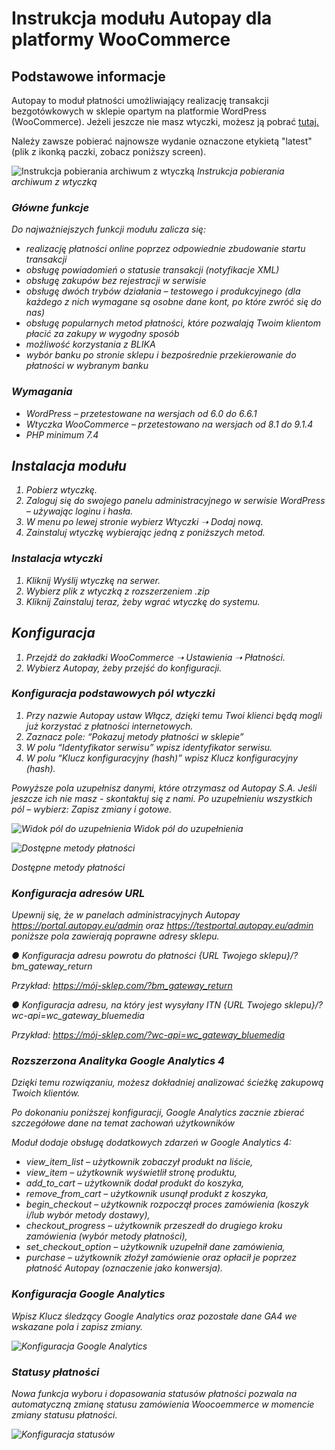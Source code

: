 # Instrukcja modułu Autopay dla platformy WooCommerce

## Podstawowe informacje

Autopay to moduł płatności umożliwiający realizację transakcji bezgotówkowych w sklepie opartym na platformie WordPress (WooCommerce). Jeżeli jeszcze nie masz wtyczki, możesz ją pobrać [tutaj.](https://github.com/bluepayment-plugin/autopay-payments/releases)

Należy zawsze pobierać najnowsze wydanie oznaczone etykietą "latest" (plik z ikonką paczki, zobacz poniższy screen).

![Instrukcja pobierania archiwum z wtyczką](/assets/img/screenshot_3.png)
<em>Instrukcja pobierania archiwum z wtyczką<em>


### Główne funkcje

Do najważniejszych funkcji modułu zalicza się:
- realizację płatności online poprzez odpowiednie zbudowanie startu transakcji
- obsługę powiadomień o statusie transakcji (notyfikacje XML)
- obsługę zakupów bez rejestracji w serwisie
- obsługę dwóch trybów działania – testowego i produkcyjnego (dla każdego z nich wymagane są osobne dane kont, po które zwróć się do nas)
- obsługę popularnych metod płatności, które pozwalają Twoim klientom płacić za zakupy w wygodny sposób
- możliwość korzystania z BLIKA
- wybór banku po stronie sklepu i bezpośrednie przekierowanie do płatności w wybranym banku

### Wymagania

- WordPress – przetestowane na wersjach od 6.0 do 6.6.1
- Wtyczka WooCommerce – przetestowano na wersjach od 8.1 do 9.1.4
- PHP minimum 7.4

## Instalacja modułu
1. Pobierz wtyczkę.
2. Zaloguj się do swojego panelu administracyjnego w serwisie WordPress – używając loginu i hasła.
3. W menu po lewej stronie wybierz Wtyczki ➝ Dodaj nową.
4. Zainstaluj wtyczkę wybierając jedną z poniższych metod.

### Instalacja wtyczki

1. Kliknij Wyślij wtyczkę na serwer.
2. Wybierz plik z wtyczką z rozszerzeniem .zip
3. Kliknij Zainstaluj teraz, żeby wgrać wtyczkę do systemu.

## Konfiguracja

1. Przejdź do zakładki WooCommerce ➝ Ustawienia ➝ Płatności.
2. Wybierz Autopay, żeby przejść do konfiguracji.

### Konfiguracja podstawowych pól wtyczki

1. Przy nazwie Autopay ustaw Włącz, dzięki temu Twoi klienci będą mogli już korzystać z płatności internetowych.
2. Zaznacz pole: “Pokazuj metody płatności w sklepie”
3. W polu “Identyfikator serwisu” wpisz identyfikator serwisu.
4. W polu “Klucz konfiguracyjny (hash)” wpisz Klucz konfiguracyjny (hash).

Powyższe pola uzupełnisz danymi, które otrzymasz od Autopay S.A. Jeśli jeszcze ich nie masz - skontaktuj się z nami.
Po uzupełnieniu wszystkich pól – wybierz: Zapisz zmiany i gotowe.

![Widok pól do uzupełnienia](/assets/img/screenshot_12.jpg)
<em>Widok pól do uzupełnienia<em>


![Dostępne metody płatności](/assets/img/screenshot_5.jpg)

<em>Dostępne metody płatności</em>

### Konfiguracja adresów URL

Upewnij się, że w panelach administracyjnych Autopay https://portal.autopay.eu/admin oraz https://testportal.autopay.eu/admin poniższe pola zawierają poprawne adresy sklepu.

●	Konfiguracja adresu powrotu do płatności
{URL Twojego sklepu}/?bm_gateway_return

Przykład: https://mój-sklep.com/?bm_gateway_return

●	Konfiguracja adresu, na który jest wysyłany ITN
{URL Twojego sklepu}/?wc-api=wc_gateway_bluemedia

Przykład: https://mój-sklep.com/?wc-api=wc_gateway_bluemedia

### Rozszerzona Analityka Google Analytics 4

Dzięki temu rozwiązaniu, możesz dokładniej analizować ścieżkę zakupową Twoich klientów.

Po dokonaniu poniższej konfiguracji, Google Analytics zacznie zbierać szczegółowe dane na temat zachowań użytkowników

Moduł dodaje obsługę dodatkowych zdarzeń w Google Analytics 4:
- view_item_list – użytkownik zobaczył produkt na liście,
- view_item – użytkownik wyświetlił stronę produktu,
- add_to_cart – użytkownik dodał produkt do koszyka,
- remove_from_cart – użytkownik usunął produkt z koszyka,
- begin_checkout – użytkownik rozpoczął proces zamówienia (koszyk i/lub wybór metody dostawy),
- checkout_progress – użytkownik przeszedł do drugiego kroku zamówienia (wybór metody płatności),
- set_checkout_option – użytkownik uzupełnił dane zamówienia,
- purchase – użytkownik złożył zamówienie oraz opłacił je poprzez płatność Autopay (oznaczenie jako konwersja).

### Konfiguracja Google Analytics

Wpisz Klucz śledzący Google Analytics oraz pozostałe dane GA4 we wskazane pola i zapisz zmiany.

![Konfiguracja Google Analytics](/assets/img/screenshot_6.jpg)

### Statusy płatności

Nowa funkcja wyboru i dopasowania statusów płatności pozwala na automatyczną zmianę statusu zamówienia Woocoemmerce w momencie zmiany statusu płatności.

![Konfiguracja statusów](/assets/img/screenshot_4.jpg)

